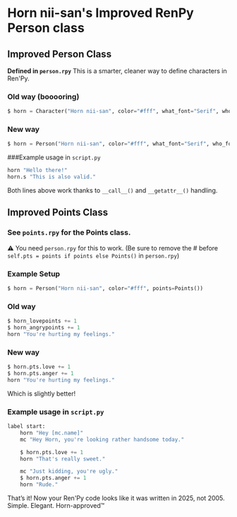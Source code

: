 # Horn nii-san's **Improved** RenPy Person class



## Improved Person Class
**Defined in `person.rpy`**
This is a smarter, cleaner way to define characters in Ren'Py.


### Old way (booooring)
```py
$ horn = Character("Horn nii-san", color="#fff", what_font="Serif", who_font="Serif", who_outlines=[(1.0, "#000")])
```

### New way
```py
$ horn = Person("Horn nii-san", color="#fff", what_font="Serif", who_font="Serif")
```

###Example usage in `script.py`
```py
horn "Hello there!"
horn.s "This is also valid."
```
Both lines above work thanks to `__call__()` and `__getattr__()` handling.



## Improved Points Class
### See `points.rpy` for the Points class.
⚠️ You need `person.rpy` for this to work.
(Be sure to remove the \# before `self.pts = points if points else Points()` in `person.rpy`)

### Example Setup
```py
$ horn = Person("Horn nii-san", color="#fff", points=Points())
```

### Old way
```py
$ horn_lovepoints += 1
$ horn_angrypoints += 1
horn "You're hurting my feelings."
```

### New way
```py
$ horn.pts.love += 1
$ horn.pts.anger += 1
horn "You're hurting my feelings."
```
Which is slightly better!


### Example usage in `script.py`
```py
label start:
    horn "Hey [mc.name]"
    mc "Hey Horn, you're looking rather handsome today."

    $ horn.pts.love += 1
    horn "That's really sweet."

    mc "Just kidding, you're ugly."
    $ horn.pts.anger += 1
    horn "Rude."
```

That’s it! Now your Ren'Py code looks like it was written in 2025, not 2005.
Simple. Elegant. Horn-approved™
